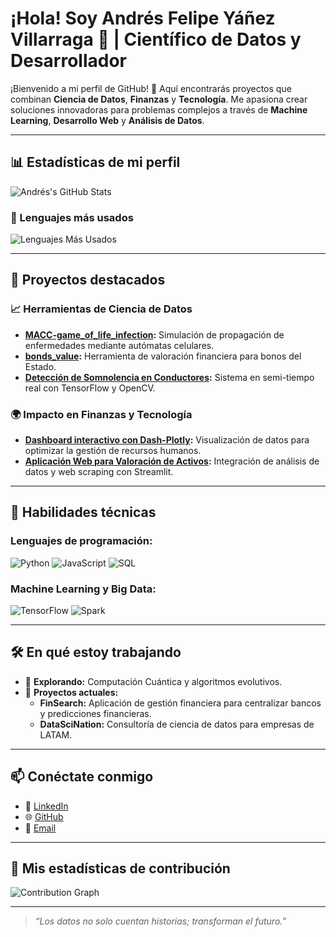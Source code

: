 # ¡Hola! Soy Andrés Felipe Yáñez Villarraga 👋 | Científico de Datos y Desarrollador

¡Bienvenido a mi perfil de GitHub! 🚀 Aquí encontrarás proyectos que combinan **Ciencia de Datos**, **Finanzas** y **Tecnología**. Me apasiona crear soluciones innovadoras para problemas complejos a través de **Machine Learning**, **Desarrollo Web** y **Análisis de Datos**.

---

## 📊 Estadísticas de mi perfil
![Andrés's GitHub Stats](https://github-readme-stats.vercel.app/api?username=TheChieft&show_icons=true&theme=radical)

### 🚀 Lenguajes más usados
![Lenguajes Más Usados](https://github-readme-stats.vercel.app/api/top-langs/?username=TheChieft&layout=compact&theme=radical)

---

## 🌟 Proyectos destacados
### 📈 Herramientas de Ciencia de Datos
- **[MACC-game_of_life_infection](https://github.com/TheChieft/MACC-game_of_life_infection):** Simulación de propagación de enfermedades mediante autómatas celulares.
- **[bonds_value](https://github.com/TheChieft/bonds_value):** Herramienta de valoración financiera para bonos del Estado.
- **[Detección de Somnolencia en Conductores](https://github.com/TheChieft/deteccion-somnolencia):** Sistema en semi-tiempo real con TensorFlow y OpenCV.

### 🌍 Impacto en Finanzas y Tecnología
- **[Dashboard interactivo con Dash-Plotly](https://github.com/TheChieft/dashboard-recursos-humanos):** Visualización de datos para optimizar la gestión de recursos humanos.
- **[Aplicación Web para Valoración de Activos](https://github.com/TheChieft/valoracion-activos):** Integración de análisis de datos y web scraping con Streamlit.

---

## 🔧 Habilidades técnicas
### Lenguajes de programación:
![Python](https://img.shields.io/badge/Python-3776AB?style=for-the-badge&logo=python&logoColor=white)
![JavaScript](https://img.shields.io/badge/JavaScript-F7DF1E?style=for-the-badge&logo=javascript&logoColor=black)
![SQL](https://img.shields.io/badge/SQL-003B57?style=for-the-badge&logo=postgresql&logoColor=white)

### Machine Learning y Big Data:
![TensorFlow](https://img.shields.io/badge/TensorFlow-FF6F00?style=for-the-badge&logo=tensorflow&logoColor=white)
![Spark](https://img.shields.io/badge/Apache%20Spark-E25A1C?style=for-the-badge&logo=apachespark&logoColor=white)

---

## 🛠️ En qué estoy trabajando
- 🌱 **Explorando:** Computación Cuántica y algoritmos evolutivos.
- 💼 **Proyectos actuales:**
  - **FinSearch:** Aplicación de gestión financiera para centralizar bancos y predicciones financieras.
  - **DataSciNation:** Consultoría de ciencia de datos para empresas de LATAM.

---

## 📫 Conéctate conmigo
- 💼 [LinkedIn](https://linkedin.com/in/andrés-felipe-yañez-villarraga)
- 🌐 [GitHub](https://github.com/TheChieft)
- 📩 [Email](mailto:aandresfelipeyanezz@gmail.com)

---

## 🚀 Mis estadísticas de contribución
![Contribution Graph](https://activity-graph.herokuapp.com/graph?username=TheChieft&theme=rogue)

---

> _“Los datos no solo cuentan historias; transforman el futuro.”_

